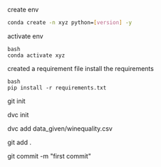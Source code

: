 create env

```bash
conda create -n xyz python=[version] -y
```

activate env
```
bash
conda activate xyz
```

created a requirement file
install the requirements
```
bash 
pip install -r requirements.txt
```

git init

dvc init

dvc add data_given/winequality.csv

git add .

git commit -m "first commit"
